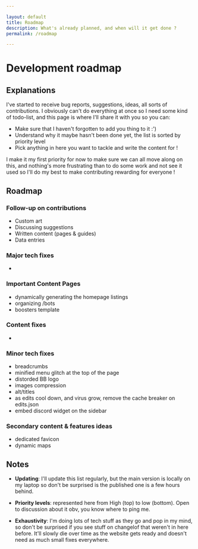```yaml
---

layout: default
title: Roadmap
description: What's already planned, and when will it get done ?
permalink: /roadmap

---
```


# Development roadmap

## Explanations
I've started to receive bug reports, suggestions, ideas, all sorts of contributions. I obviously can't do everything at once so I need some kind of todo-list, and this page is where I'll share it with you so you can:

- Make sure that I haven't forgotten to add you thing to it :')
- Understand why it maybe hasn't been done yet, the list is sorted by priority level
- Pick anything in here you want to tackle and write the content for !


I make it my first priority for now to make sure we can all move along on this, and nothing's more frustrating than to do some work and not see it used so I'll do my best to make contributing rewarding for everyone !

## Roadmap

### Follow-up on contributions

- Custom art
- Discussing suggestions
- Written content (pages & guides)
- Data entries

### Major tech fixes

-

### Important Content Pages

- dynamically generating the homepage listings
- organizing /bots
- boosters template

### Content fixes

- 

### Minor tech fixes

- breadcrumbs
- minified menu glitch at the top of the page
- distorded BB logo
- images compression
- alt/titles
- as edits cool down, and virus grow, remove the cache breaker on edits.json
-  embed discord widget on the sidebar

### Secondary content & features ideas

- dedicated favicon
- dynamic maps

## Notes

- **Updating**: I'll update this list regularly, but the main version is locally on my laptop so don't be surprised is the published one is a few hours behind.

- **Priority levels**: represented here from High (top) to low (bottom). Open to discussion about it obv, you know where to ping me.

- **Exhaustivity**: I'm doing lots of tech stuff as they go and pop in my mind, so don't be surprised if you see stuff on changelof that weren't in here before. It'll slowly die over time as the website gets ready and doesn't need as much small fixes everywhere.
